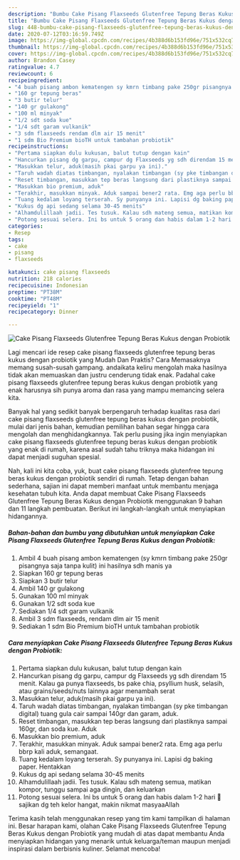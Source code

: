 ```yaml
---
description: "Bumbu Cake Pisang Flaxseeds Glutenfree Tepung Beras Kukus dengan Probiotik | Resep Bumbu Cake Pisang Flaxseeds Glutenfree Tepung Beras Kukus dengan Probiotik Yang Enak dan Simpel"
title: "Bumbu Cake Pisang Flaxseeds Glutenfree Tepung Beras Kukus dengan Probiotik | Resep Bumbu Cake Pisang Flaxseeds Glutenfree Tepung Beras Kukus dengan Probiotik Yang Enak dan Simpel"
slug: 448-bumbu-cake-pisang-flaxseeds-glutenfree-tepung-beras-kukus-dengan-probiotik-resep-bumbu-cake-pisang-flaxseeds-glutenfree-tepung-beras-kukus-dengan-probiotik-yang-enak-dan-simpel
date: 2020-07-12T03:16:59.749Z
image: https://img-global.cpcdn.com/recipes/4b388d6b153fd96e/751x532cq70/cake-pisang-flaxseeds-glutenfree-tepung-beras-kukus-dengan-probiotik-foto-resep-utama.jpg
thumbnail: https://img-global.cpcdn.com/recipes/4b388d6b153fd96e/751x532cq70/cake-pisang-flaxseeds-glutenfree-tepung-beras-kukus-dengan-probiotik-foto-resep-utama.jpg
cover: https://img-global.cpcdn.com/recipes/4b388d6b153fd96e/751x532cq70/cake-pisang-flaxseeds-glutenfree-tepung-beras-kukus-dengan-probiotik-foto-resep-utama.jpg
author: Brandon Casey
ratingvalue: 4.7
reviewcount: 6
recipeingredient:
- "4 buah pisang ambon kematengen sy kmrn timbang pake 250gr pisangnya saja tanpa kulit ini hasilnya sdh manis ya"
- "160 gr tepung beras"
- "3 butir telur"
- "140 gr gulakong"
- "100 ml minyak"
- "1/2 sdt soda kue"
- "1/4 sdt garam vulkanik"
- "3 sdm flaxseeds rendam dlm air 15 menit"
- "1 sdm Bio Premium bioTH untuk tambahan probiotik"
recipeinstructions:
- "Pertama siapkan dulu kukusan, balut tutup dengan kain"
- "Hancurkan pisang dg garpu, campur dg Flaxseeds yg sdh direndam 15 menit. Kalau ga punya flaxseeds, bs pake chia, psyllium husk, selasih, atau grains/seeds/nuts lainnya agar menambah serat"
- "Masukkan telur, aduk(masih pkai garpu ya ini)."
- "Taruh wadah diatas timbangan, nyalakan timbangan (sy pke timbangan digital) tuang gula cair sampai 140gr dan garam, aduk."
- "Reset timbangan, masukkan tep beras langsung dari plastiknya sampai 160gr, dan soda kue. Aduk"
- "Masukkan bio premium, aduk"
- "Terakhir, masukkan minyak. Aduk sampai bener2 rata. Emg aga perlu bbrp kali aduk, semangaat."
- "Tuang kedalam loyang terserah. Sy punyanya ini. Lapisi dg baking paper. Hentakkan"
- "Kukus dg api sedang selama 30-45 menits"
- "Alhamdulillaah jadii. Tes tusuk. Kalau sdh mateng semua, matikan kompor, tunggu sampai aga dingin, dan keluarkan"
- "Potong sesuai selera. Ini bs untuk 5 orang dan habis dalam 1-2 hari 🍌 sajikan dg teh kelor hangat, makin nikmat masyaaAllah"
categories:
- Resep
tags:
- cake
- pisang
- flaxseeds

katakunci: cake pisang flaxseeds 
nutrition: 218 calories
recipecuisine: Indonesian
preptime: "PT38M"
cooktime: "PT48M"
recipeyield: "1"
recipecategory: Dinner

---
```



![Cake Pisang Flaxseeds Glutenfree Tepung Beras Kukus dengan Probiotik](https://img-global.cpcdn.com/recipes/4b388d6b153fd96e/751x532cq70/cake-pisang-flaxseeds-glutenfree-tepung-beras-kukus-dengan-probiotik-foto-resep-utama.jpg)

Lagi mencari ide resep cake pisang flaxseeds glutenfree tepung beras kukus dengan probiotik yang Mudah Dan Praktis? Cara Memasaknya memang susah-susah gampang. andaikata keliru mengolah maka hasilnya tidak akan memuaskan dan justru cenderung tidak enak. Padahal cake pisang flaxseeds glutenfree tepung beras kukus dengan probiotik yang enak harusnya sih punya aroma dan rasa yang mampu memancing selera kita.



Banyak hal yang sedikit banyak berpengaruh terhadap kualitas rasa dari cake pisang flaxseeds glutenfree tepung beras kukus dengan probiotik, mulai dari jenis bahan, kemudian pemilihan bahan segar hingga cara mengolah dan menghidangkannya. Tak perlu pusing jika ingin menyiapkan cake pisang flaxseeds glutenfree tepung beras kukus dengan probiotik yang enak di rumah, karena asal sudah tahu triknya maka hidangan ini dapat menjadi suguhan spesial.


Nah, kali ini kita coba, yuk, buat cake pisang flaxseeds glutenfree tepung beras kukus dengan probiotik sendiri di rumah. Tetap dengan bahan sederhana, sajian ini dapat memberi manfaat untuk membantu menjaga kesehatan tubuh kita. Anda dapat membuat Cake Pisang Flaxseeds Glutenfree Tepung Beras Kukus dengan Probiotik menggunakan 9 bahan dan 11 langkah pembuatan. Berikut ini langkah-langkah untuk menyiapkan hidangannya.

<!--inarticleads1-->

##### Bahan-bahan dan bumbu yang dibutuhkan untuk menyiapkan Cake Pisang Flaxseeds Glutenfree Tepung Beras Kukus dengan Probiotik:

1. Ambil 4 buah pisang ambon kematengen (sy kmrn timbang pake 250gr pisangnya saja tanpa kulit) ini hasilnya sdh manis ya
1. Siapkan 160 gr tepung beras
1. Siapkan 3 butir telur
1. Ambil 140 gr gulakong
1. Gunakan 100 ml minyak
1. Gunakan 1/2 sdt soda kue
1. Sediakan 1/4 sdt garam vulkanik
1. Ambil 3 sdm flaxseeds, rendam dlm air 15 menit
1. Sediakan 1 sdm Bio Premium bioTH untuk tambahan probiotik




<!--inarticleads2-->

##### Cara menyiapkan Cake Pisang Flaxseeds Glutenfree Tepung Beras Kukus dengan Probiotik:

1. Pertama siapkan dulu kukusan, balut tutup dengan kain
1. Hancurkan pisang dg garpu, campur dg Flaxseeds yg sdh direndam 15 menit. Kalau ga punya flaxseeds, bs pake chia, psyllium husk, selasih, atau grains/seeds/nuts lainnya agar menambah serat
1. Masukkan telur, aduk(masih pkai garpu ya ini).
1. Taruh wadah diatas timbangan, nyalakan timbangan (sy pke timbangan digital) tuang gula cair sampai 140gr dan garam, aduk.
1. Reset timbangan, masukkan tep beras langsung dari plastiknya sampai 160gr, dan soda kue. Aduk
1. Masukkan bio premium, aduk
1. Terakhir, masukkan minyak. Aduk sampai bener2 rata. Emg aga perlu bbrp kali aduk, semangaat.
1. Tuang kedalam loyang terserah. Sy punyanya ini. Lapisi dg baking paper. Hentakkan
1. Kukus dg api sedang selama 30-45 menits
1. Alhamdulillaah jadii. Tes tusuk. Kalau sdh mateng semua, matikan kompor, tunggu sampai aga dingin, dan keluarkan
1. Potong sesuai selera. Ini bs untuk 5 orang dan habis dalam 1-2 hari 🍌 sajikan dg teh kelor hangat, makin nikmat masyaaAllah




Terima kasih telah menggunakan resep yang tim kami tampilkan di halaman ini. Besar harapan kami, olahan Cake Pisang Flaxseeds Glutenfree Tepung Beras Kukus dengan Probiotik yang mudah di atas dapat membantu Anda menyiapkan hidangan yang menarik untuk keluarga/teman maupun menjadi inspirasi dalam berbisnis kuliner. Selamat mencoba!
